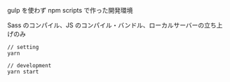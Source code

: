 gulp を使わず npm scripts で作った開発環境

Sass のコンパイル、JS のコンパイル・バンドル、ローカルサーバーの立ち上げのみ

```
// setting
yarn

// development
yarn start
```
